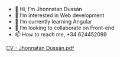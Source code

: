 - 👋 Hi, I’m Jhonnatan Dussán
- 👀 I’m interested in Web development
- 🌱 I’m currently learning Angular
- 💞️ I’m looking to collaborate on Front-end
- 📫 How to reach me, +34 624452099

<!---
jodu07/jodu07 is a ✨ special ✨ repository because its `README.md` (this file) appears on your GitHub profile.
You can click the Preview link to take a look at your changes.
--->
[CV - Jhonnatan Dussán.pdf](https://github.com/user-attachments/files/17612476/CV.-.Jhonnatan.Dussan.pdf)
